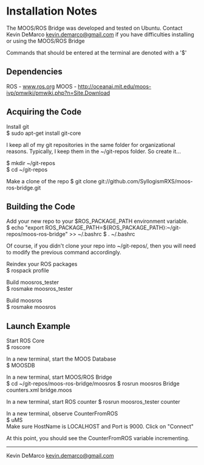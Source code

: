Installation Notes
==================
The MOOS/ROS Bridge was developed and tested on Ubuntu. Contact Kevin DeMarco <kevin.demarco@gmail.com> if you have difficulties installing or using the MOOS/ROS Bridge

Commands that should be entered at the terminal are denoted with a '$'

Dependencies
------------
ROS - www.ros.org
MOOS - http://oceanai.mit.edu/moos-ivp/pmwiki/pmwiki.php?n=Site.Download

Acquiring the Code
------------------
Install git  
$ sudo apt-get install git-core

I keep all of my git repositories in the same folder for organizational reasons.  Typically, I keep them in the ~/git-repos folder.  So create it...

$ mkdir ~/git-repos  
$ cd ~/git-repos

Make a clone of the repo
$ git clone git://github.com/SyllogismRXS/moos-ros-bridge.git

Building the Code
-----------------
Add your new repo to your $ROS_PACKAGE_PATH environment variable.  
$ echo "export ROS_PACKAGE_PATH=${ROS_PACKAGE_PATH}:~/git-repos/moos-ros-bridge" >> ~/.bashrc
$ . ~/.bashrc

Of course, if you didn't clone your repo into ~/git-repos/, then you will need to modify the previous command accordingly.

Reindex your ROS packages  
$ rospack profile

Build moosros_tester  
$ rosmake moosros_tester

Build moosros  
$ rosmake moosros

Launch Example
--------------
Start ROS Core  
$ roscore

In a new terminal, start the MOOS Database  
$ MOOSDB

In a new terminal, start MOOS/ROS Bridge  
$ cd ~/git-repos/moos-ros-bridge/moosros
$ rosrun moosros Bridge counters.xml bridge.moos

In a new terminal, start ROS counter 
$ rosrun moosros_tester counter

In a new terminal, observe CounterFromROS  
$ uMS  
Make sure HostName is LOCALHOST and Port is 9000. Click on "Connect"

At this point, you should see the CounterFromROS variable incrementing.

----------------------------------------
Kevin DeMarco <kevin.demarco@gmail.com>